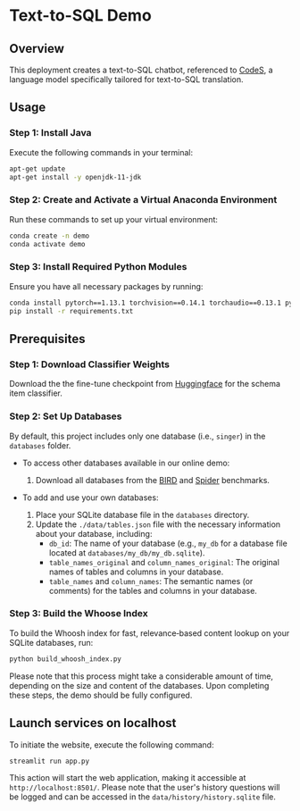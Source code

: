 # Text-to-SQL Demo

## Overview

This deployment creates a text-to-SQL chatbot, referenced to [CodeS](https://arxiv.org/abs/2402.16347), a language model specifically tailored for text-to-SQL translation. 

## Usage

### Step 1: Install Java
Execute the following commands in your terminal:
```bash
apt-get update
apt-get install -y openjdk-11-jdk
```

### Step 2: Create and Activate a Virtual Anaconda Environment
Run these commands to set up your virtual environment:
```bash
conda create -n demo
conda activate demo
```

### Step 3: Install Required Python Modules
Ensure you have all necessary packages by running:
```bash
conda install pytorch==1.13.1 torchvision==0.14.1 torchaudio==0.13.1 pytorch-cuda=11.7 -c pytorch -c nvidia
pip install -r requirements.txt
```

## Prerequisites
### Step 1: Download Classifier Weights
Download the the fine-tune checkpoint from [Huggingface](https://huggingface.co/Roxanne-WANG/LangSQL) for the schema item classifier. 

### Step 2: Set Up Databases
By default, this project includes only one database (i.e., `singer`) in the `databases` folder. 

- To access other databases available in our online demo:
  1. Download all databases from the [BIRD](https://bird-bench.github.io) and [Spider](https://yale-lily.github.io/spider) benchmarks.

- To add and use your own databases:
  1. Place your SQLite database file in the `databases` directory.
  2. Update the `./data/tables.json` file with the necessary information about your database, including:
     - `db_id`: The name of your database (e.g., `my_db` for a database file located at `databases/my_db/my_db.sqlite`).
     - `table_names_original` and `column_names_original`: The original names of tables and columns in your database.
     - `table_names` and `column_names`: The semantic names (or comments) for the tables and columns in your database.

### Step 3: Build the Whoose Index

To build the Whoosh index for fast, relevance‑based content lookup on your SQLite databases, run:

```bash
python build_whoosh_index.py
```

Please note that this process might take a considerable amount of time, depending on the size and content of the databases. Upon completing these steps, the demo should be fully configured.

## Launch services on localhost
To initiate the website, execute the following command:
```
streamlit run app.py
```
This action will start the web application, making it accessible at `http://localhost:8501/`. Please note that the user's history questions will be logged and can be accessed in the `data/history/history.sqlite` file.

